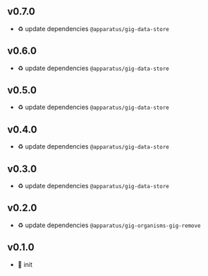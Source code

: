 ## v0.7.0

* ♻️ update dependencies `@apparatus/gig-data-store`

## v0.6.0

* ♻️ update dependencies `@apparatus/gig-data-store`

## v0.5.0

* ♻️ update dependencies `@apparatus/gig-data-store`

## v0.4.0

* ♻️ update dependencies `@apparatus/gig-data-store`

## v0.3.0

* ♻️ update dependencies `@apparatus/gig-data-store`

## v0.2.0

* ♻️ update dependencies `@apparatus/gig-organisms-gig-remove`

## v0.1.0

* 🐣 init
